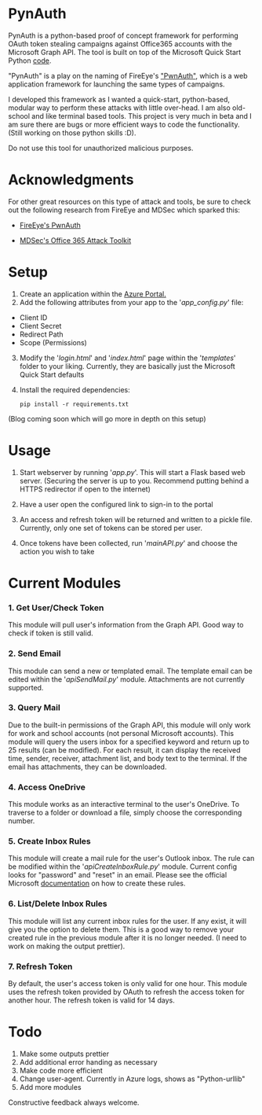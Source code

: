 # PynAuth

PynAuth is a python-based proof of concept framework for performing OAuth token stealing campaigns against Office365 accounts with the Microsoft Graph API. The tool is built on top of the Microsoft Quick Start Python [code](https://developer.microsoft.com/en-us/graph/get-started/python).

"PynAuth" is a play on the naming of FireEye's ["PwnAuth"](https://github.com/fireeye/PwnAuth), which is a web application framework for launching the same types of campaigns. 

I developed this framework as I wanted a quick-start, python-based, modular way to perform these attacks with little over-head. I am also old-school and like terminal based tools. This project is very much in beta and I am sure there are bugs or more efficient ways to code the functionality. (Still working on those python skills :D).

Do not use this tool for unauthorized malicious purposes.

# Acknowledgments

For other great resources on this type of attack and tools, be sure to check out the following research from FireEye and MDSec which sparked this:

+ [FireEye's PwnAuth](https://www.fireeye.com/blog/threat-research/2018/05/shining-a-light-on-oauth-abuse-with-pwnauth.html)

+ [MDSec's Office 365 Attack Toolkit](https://www.mdsec.co.uk/2019/07/introducing-the-office-365-attack-toolkit/)

# Setup

1. Create an application within the [Azure Portal.](https://portal.azure.com)
2. Add the following attributes from your app to the '*app_config.py*' file:

+ Client ID
+ Client Secret
+ Redirect Path
+ Scope (Permissions)

3. Modify the '*login.html*' and '*index.html*' page within the '*templates*' folder to your liking. Currently, they are basically just the Microsoft Quick Start defaults

4. Install the required dependencies:
   ```
   pip install -r requirements.txt
   ```

(Blog coming soon which will go more in depth on this setup)

# Usage

1. Start webserver by running '*app.py*'. This will start a Flask based web server. 
(Securing the server is up to you. Recommend putting behind a HTTPS redirector if open to the internet)

2. Have a user open the configured link to sign-in to the portal
3. An access and refresh token will be returned and written to a pickle file. Currently, only one set of tokens can be stored per user.
4. Once tokens have been collected, run '*mainAPI.py*' and choose the action you wish to take

# Current Modules

### 1. Get User/Check Token
This module will pull user's information from the Graph API. Good way to check if token is still valid.

### 2. Send Email
This module can send a new or templated email. The template email can be edited within the '*apiSendMail.py*' module. Attachments are not currently supported. 

### 3. Query Mail
Due to the built-in permissions of the Graph API, this module will only work for work and school accounts (not personal Microsoft accounts). This module will query the users inbox for a specified keyword and return up to 25 results (can be modified). For each result, it can display the received time, sender, receiver, attachment list, and body text to the terminal. If the email has attachments, they can be downloaded. 

### 4. Access OneDrive
This module works as an interactive terminal to the user's OneDrive. To traverse to a folder or download a file, simply choose the corresponding number. 

### 5. Create Inbox Rules
This module will create a mail rule for the user's Outlook inbox. The rule can be modified within the '*apiCreateInboxRule.py*' module. Current config looks for "password" and "reset" in an email. Please see the official Microsoft [documentation](https://docs.microsoft.com/en-us/graph/api/mailfolder-post-messagerules?view=graph-rest-1.0&tabs=http) on how to create these rules.

### 6. List/Delete Inbox Rules
This module will list any current inbox rules for the user. If any exist, it will give you the option to delete them. This is a good way to remove your created rule in the previous module after it is no longer needed. (I need to work on making the output prettier).

### 7. Refresh Token
By default, the user's access token is only valid for one hour. This module uses the refresh token provided by OAuth to refresh the access token for another hour. The refresh token is valid for 14 days.

# Todo
1. Make some outputs prettier
2. Add additional error handing as necessary
3. Make code more efficient
4. Change user-agent. Currently in Azure logs, shows as "Python-urllib"
5. Add more modules

Constructive feedback always welcome.
